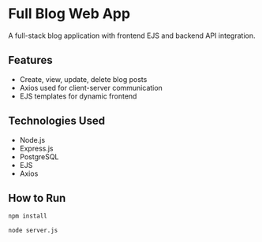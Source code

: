 # Full Blog Web App

A full-stack blog application with frontend EJS and backend API integration.

## Features

- Create, view, update, delete blog posts
- Axios used for client-server communication
- EJS templates for dynamic frontend

## Technologies Used

- Node.js
- Express.js
- PostgreSQL
- EJS
- Axios

## How to Run

```bash
npm install
```
```bash
node server.js
```
